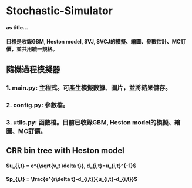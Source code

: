 # Stochastic-Simulator
#### as title...
#### 目標是收錄GBM, Heston model, SVJ, SVCJ的模擬、繪圖、參數估計、MC訂價，並共用統一規格。
## 隨機過程模擬器
### 1. main.py: 主程式。可產生模擬數據、圖片，並將結果儲存。
### 2. config.py: 參數檔。
### 3. utils.py: 函數檔。目前已收錄GBM, Heston model的模擬、繪圖、MC訂價。
## CRR bin tree with Heston model
#### $u_{i,t} = e^{\sqrt{v_t \delta t}}, d_{i,t}=u_{i,t}^{-1}$
#### $p_{i,t} = \frac{e^{r\delta t}-d_{i,t}}{u_{i,t}-d_{i,t}}$
